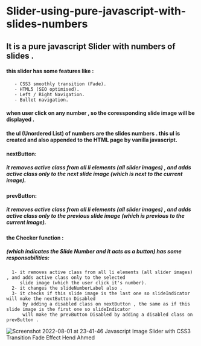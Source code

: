# Slider-using-pure-javascript-with-slides-numbers
## It is a pure javascript Slider with numbers of slides . 
#### this slider has some features like :
       - CSS3 smoothly transition (Fade).
       - HTML5 (SEO optimised).
       - Left / Right Navigation.
       - Bullet navigation.
#### when user click on any number , so the coressponding slide image will be displayed .
#### the ul (Unordered List) of numbers are the slides numbers . this ul is created and also appended to the HTML page by vanilla javascript.


#### nextButton:
##### it removes active class from all li elements (all slider images) , and adds active class only to the next slide image (which is next to the current image).
#### prevButton:
##### it removes active class from all li elements (all slider images) , and adds active class only to the previous slide image (which is previous to the current image).
#### the Checker function :
##### (which indicates the Slide Number and it acts as a button) has some responsabilities: 
      1- it removes active class from all li elements (all slider images) , and adds active class only to the selected
         slide image (which the user click it's number). 
      2- it changes the slideNumberLabel also . 
      3- it checks if this slide image is the last one so slideIndicator will make the nextButton Disabled
          by adding a disabled class on nextButton , the same as if this slide image is the first one so slideIndicator 
          will make the prevButton Disabled by adding a disabled class on prevButton .
         

          
![Screenshot 2022-08-01 at 23-41-46 Javascript Image Slider with CSS3 Transition Fade Effect Hend Ahmed](https://user-images.githubusercontent.com/97601640/183455566-f5375275-4db8-4bf1-b622-c9e48a495a1f.png)

